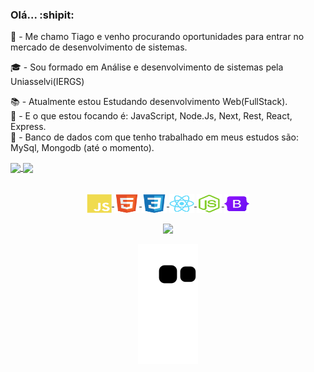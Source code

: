### Olá... :shipit: <br>

:ticket: - Me chamo Tiago e venho procurando oportunidades para entrar no mercado de desenvolvimento de sistemas. <br>

   

:mortar_board: - Sou formado em Análise e desenvolvimento de sistemas pela Uniasselvi(IERGS)<br>


:books:  - Atualmente estou Estudando desenvolvimento Web(FullStack).<br>
:scroll: - E o que estou focando é: JavaScript, Node.Js, Next, Rest, React, Express. <br>
:floppy_disk: - Banco de dados com que tenho trabalhado em meus estudos são: MySql, Mongodb (até o momento). <br>



<div>
  <a href="https://github.com/trsmrs">
  <img height="180em"   align="center" src="https://github-readme-stats.vercel.app/api?username=trsmrs&show_icons=true&theme=react&include_all_commits=true&count_private=true"/>
  <img height="180em"  align="center" src="https://github-readme-stats.vercel.app/api/top-langs/?username=trsmrs&layout=compact&langs_count=7&theme=react" />

  
</div>
 <br>

<div  align="center"> 
  <div style="display: inline_block"><br>
  <img align="center" alt="Js" height="30" width="40" src="https://raw.githubusercontent.com/devicons/devicon/master/icons/javascript/javascript-plain.svg">
  <img align="center" alt="HTML" height="30" width="40" src="https://raw.githubusercontent.com/devicons/devicon/master/icons/html5/html5-original.svg">
  <img align="center" alt="CSS" height="30" width="40" src="https://raw.githubusercontent.com/devicons/devicon/master/icons/css3/css3-original.svg">
  <img align="center" alt="React" height="30" width="40" src="https://raw.githubusercontent.com/devicons/devicon/master/icons/react/react-original.svg">
  <img align="center" alt="Node-js" height="30" width="40" src="https://github.com/devicons/devicon/blob/master/icons/nodejs/nodejs-original.svg">
     <img align="center" alt="Bootstrap" height="30" width="40" src="https://github.com/devicons/devicon/blob/master/icons/bootstrap/bootstrap-original.svg">
</div>
   
<br>
  <a href="https://www.linkedin.com/in/tiago-machado-95a81313a/" target="_blank"><img src="https://img.shields.io/badge/-LinkedIn-%230077B5?style=for-the-badge&logo=linkedin&logoColor=white" target="_blank"></a> 
<br>



 ![Snake animation](https://github.com/trsmrs/tiagomachado/blob/output/github-contribution-grid-snake.svg)

